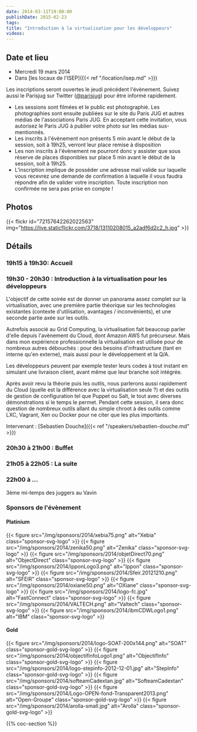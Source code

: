 ```yaml
---
date: 2014-03-11T19:00:00
publishDate: 2015-02-23
tags:
title: "Introduction à la virtualisation pour les développeurs"
videos:
---
```


## Date et lieu

- Mercredi 19 mars 2014
- Dans [les locaux de l'ISEP]({{< ref "/location/isep.md" >}})

Les inscriptions seront ouvertes le jeudi précédent l'évènement. Suivez aussi le Parisjug sur Twitter ([@parisjug](https://twitter.com/parisjug)) pour être informé rapidement.
- Les sessions sont filmées et le public est photographié. Les photographies sont ensuite publiées sur le site du Paris JUG et autres médias de l'associations Paris JUG. En acceptant cette invitation, vous autorisez le Paris JUG à publier votre photo sur les médias sus-mentionnés.
- Les inscrits à l'évènement non présents 5 min avant le début de la session, soit à 19h25, verront leur place remise à disposition
- Les non inscrits à l'évènement ne pourront donc y assister que sous réserve de places disponibles sur place 5 min avant le début de la session, soit à 19h25.
- L’inscription implique de posséder une adresse mail valide sur laquelle vous recevrez une demande de confirmation à laquelle il vous faudra répondre afin de valider votre inscription. Toute inscription non confirmée ne sera pas prise en compte !


## Photos

{{< flickr id="72157642262022563" img="https://live.staticflickr.com/3718/13110208015_a2adf6d2c2_h.jpg" >}}


## Détails

### 19h15 à 19h30: Accueil

### 19h30 - 20h30 : Introduction à la virtualisation pour les développeurs

L'objectif de cette soirée est de donner un panorama assez complet sur la virtualisation, avec une première partie théorique sur les technologies existantes (contexte d'utilisation, avantages / inconvénients), et une seconde partie axée sur les outils.

Autrefois associé au Grid Computing, la virtualisation fait beaucoup parler d'elle depuis l'avènement du Cloud, dont Amazon AWS fut précurseur. Mais dans mon expérience professionnelle la virtualisation est utilisée pour de nombreux autres débouchés : pour des besoins d'infrastructure (tant en interne qu'en externe), mais aussi pour le développement et la Q/A.

Les développeurs peuvent par exemple tester leurs codes à tout instant en simulant une livraison client, avant même que leur branche soit intégrée.

Après avoir revu la théorie puis les outils, nous parlerons aussi rapidement du Cloud (quelle est la différence avec la virtualisation seule ?) et des outils de gestion de configuration tel que Puppet ou Salt, le tout avec diverses démonstrations si le temps le permet. Pendant cette session, il sera donc question de nombreux outils allant du simple chroot à des outils comme LXC, Vagrant, Xen ou Docker pour ne citer que les plus importants.

Intervenant : [Sebastien Douche]({{< ref "/speakers/sebastien-douche.md" >}})


### 20h30 à 21h00 : Buffet


### 21h05 à 22h05 : La suite


### 22h00 à ...

3ème mi-temps des juggers au Vavin


### Sponsors de l'évènement

#### Platinium

{{< figure src="/img/sponsors/2014/xebia75.png" alt="Xebia" class="sponsor-svg-logo" >}}
{{< figure src="/img/sponsors/2014/zenika50.png" alt="Zenika" class="sponsor-svg-logo" >}}
{{< figure src="/img/sponsors/2014/objetDirect70.png" alt="ObjectDirect" class="sponsor-svg-logo" >}}
{{< figure src="/img/sponsors/2014/ipponLogo3.png" alt="Ippon" class="sponsor-svg-logo" >}}
{{< figure src="/img/sponsors/2014/Sfeir.20121210.png" alt="SFEIR" class="sponsor-svg-logo" >}}
{{< figure src="/img/sponsors/2014/oxiane50.png" alt="OXiane" class="sponsor-svg-logo" >}}
{{< figure src="/img/sponsors/2014/logo-fc.jpg" alt="FastConnect" class="sponsor-svg-logo" >}}
{{< figure src="/img/sponsors/2014/VALTECH.png" alt="Valtech" class="sponsor-svg-logo" >}}
{{< figure src="/img/sponsors/2014/ibmCDWLogo1.png" alt="IBM" class="sponsor-svg-logo" >}}


#### Gold

{{< figure src="/img/sponsors/2014/logo-SOAT-200x144.png" alt="SOAT" class="sponsor-gold-svg-logo" >}}
{{< figure src="/img/sponsors/2014/objectifInfoLogo1.png" alt="ObjectifInfo" class="sponsor-gold-svg-logo" >}}
{{< figure src="/img/sponsors/2014/logo-stepinfo-2012-12-01.jpg" alt="StepInfo" class="sponsor-gold-svg-logo" >}}
{{< figure src="/img/sponsors/2014/softeamCadextan.jpg" alt="SofteamCadextan" class="sponsor-gold-svg-logo" >}}
{{< figure src="/img/sponsors/2014/Logo-OPEN-fond-Transparent2013.png" alt="Open-Groupe" class="sponsor-gold-svg-logo" >}}
{{< figure src="/img/sponsors/2014/arolla-small.jpg" alt="Arolla" class="sponsor-gold-svg-logo" >}}


{{% coc-section %}}
